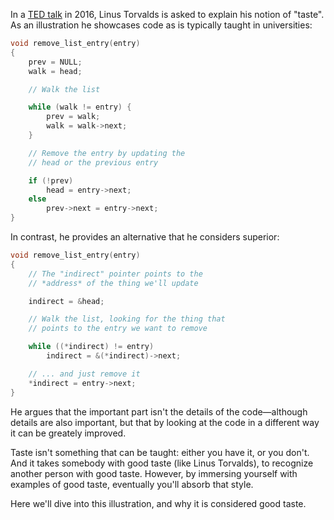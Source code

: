 In a [TED talk][ted] in 2016, Linus Torvalds is asked to explain his notion of "taste". As an
illustration he showcases code as is typically taught in universities:

```c
void remove_list_entry(entry)
{
	prev = NULL;
	walk = head;

	// Walk the list

	while (walk != entry) {
		prev = walk;
		walk = walk->next;
	}

	// Remove the entry by updating the
	// head or the previous entry

	if (!prev)
		head = entry->next;
	else
		prev->next = entry->next;
}
```

In contrast, he provides an alternative that he considers superior:

```c
void remove_list_entry(entry)
{
	// The "indirect" pointer points to the
	// *address* of the thing we'll update

	indirect = &head;

	// Walk the list, looking for the thing that
	// points to the entry we want to remove

	while ((*indirect) != entry)
		indirect = &(*indirect)->next;

	// ... and just remove it
	*indirect = entry->next;
}
```

He argues that the important part isn't the details of the code—although details are also important,
but that by looking at the code in a different way it can be greately improved.

Taste isn't something that can be taught: either you have it, or you don't. And it takes somebody
with good taste (like Linus Torvalds), to recognize another person with good taste. However, by
immersing yourself with examples of good taste, eventually you'll absorb that style.

Here we'll dive into this illustration, and why it is considered good taste.

[ted]: https://youtu.be/o8NPllzkFhE?t=858
